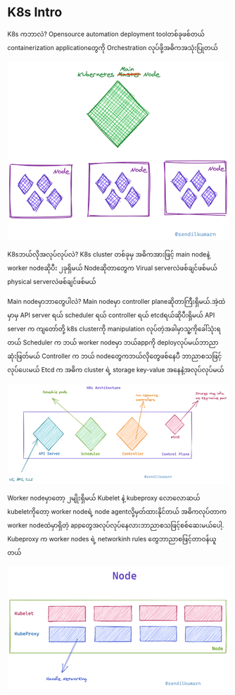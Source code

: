 # K8s Intro

K8s ကဘာလဲ? Opensource automation deployment toolတစ်ခုဖစ်တယ် containerization applicationတွေကို Orchestration လုပ်ဖို့အဓိကအသုံးပြုတယ်

![](.gitbook/assets/what-is-k8s.png)

K8sဘယ်လိုအလုပ်လုပ်လဲ? K8s cluster တစ်ခုမှ အဓိကအားဖြင့် main nodeနဲ့ worker nodeဆိုပီး ၂ခုရှိမယ် Nodeဆိုတာတွေက Virual serverလဲဖစ်ချင်ဖစ်မယ် physical serverလဲဖစ်ချင်ဖစ်မယ်

Main nodeမှာဘာတွေပါလဲ? Main nodeမှာ controller planeဆိုတာကြီးရှိမယ်.အဲ့ထဲမှာမှ API server ရယ် scheduler ရယ် controller ရယ် etcdရယ်ဆိုပီးရှိမယ် API server က ကျတော်တို့ k8s clusterကို manipulation လုပ်တဲ့အခါမှာသူ့ကိုခေါ်သုံးရတယ် Scheduler က ဘယ် worker nodeမှာ ဘယ်appကို deployလုပ်မယ်ဘာညာဆုံးဖြတ်မယ် Controller က ဘယ် nodeတွေကဘယ်လိုတွေဖစ်နေပီ ဘာညာစသဖြင့်လုပ်ပေးမယ် Etcd က အဓိက cluster ရဲ့ storage key-value အနေနဲဲ့အလုပ်လုပ်မယ်

![](.gitbook/assets/controlplane.png)

Worker nodeမှာတော့ ၂မျိုးရှိမယ် Kubelet နဲ့ kubeproxy လောလောဆယ် kubeletကိုတော့ worker nodeရဲ့ node agentလို့မှတ်ထားနိုင်တယ် အဓိကလုပ်တာက worker nodeထဲမှာရှိတဲ့ appတွေအလုပ်လုပ်နေလားဘာညာစသဖြင့်စစ်ဆေးမယ်ပေါ့. Kubeproxy က worker nodes ရဲ့ networkinh rules တွေဘာညာစဖြင့်တာဝန်ယူတယ်

![&#x1015;&#x102F;&#x1036;&#x1010;&#x103D;&#x1031;&#x1000; credit &#x1015;&#x102B;&#x1001;&#x1004;&#x103A;&#x1017;&#x103B;&#x102C;](.gitbook/assets/workernode-component.png)



